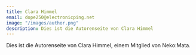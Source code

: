 ```yaml
---
title: Clara Himmel
email: dope250@electronicping.net
image: "/images/author.png"
description: Dies ist die Autorenseite von Clara Himmel
---
```


Dies ist die Autorenseite von Clara Himmel, einem Mitglied von Neko:Mata.
